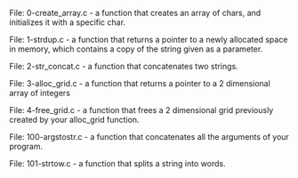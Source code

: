 File: 0-create_array.c - a function that creates an array of chars, and initializes it with a specific char.

File: 1-strdup.c - a function that returns a pointer to a newly allocated space in memory, which contains a copy of the string given as a parameter.

File: 2-str_concat.c - a function that concatenates two strings.

File: 3-alloc_grid.c -  a function that returns a pointer to a 2 dimensional array of integers

File: 4-free_grid.c - a function that frees a 2 dimensional grid previously created by your alloc_grid function.

File: 100-argstostr.c - a function that concatenates all the arguments of your program.

File: 101-strtow.c - a function that splits a string into words.
